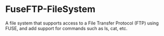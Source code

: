 # FuseFTP-FileSystem
A file system that supports access to a File Transfer Protocol (FTP) using FUSE, and add support for commands such as ls, cat, etc. 
